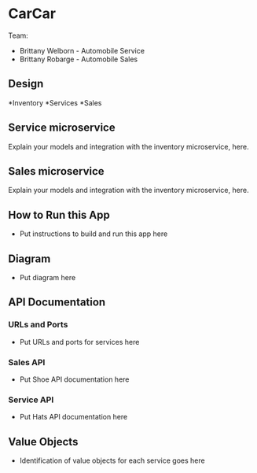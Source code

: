 # CarCar

Team:

* Brittany Welborn - Automobile Service
* Brittany Robarge - Automobile Sales

## Design
*Inventory
*Services
*Sales

## Service microservice

Explain your models and integration with the inventory
microservice, here.

## Sales microservice

Explain your models and integration with the inventory
microservice, here.

## How to Run this App
 - Put instructions to build and run this app here

## Diagram
 - Put diagram here

## API Documentation

### URLs and Ports
 - Put URLs and ports for services here

### Sales API
 - Put Shoe API documentation here

### Service API
 - Put Hats API documentation here

## Value Objects
 - Identification of value objects for each service goes here
